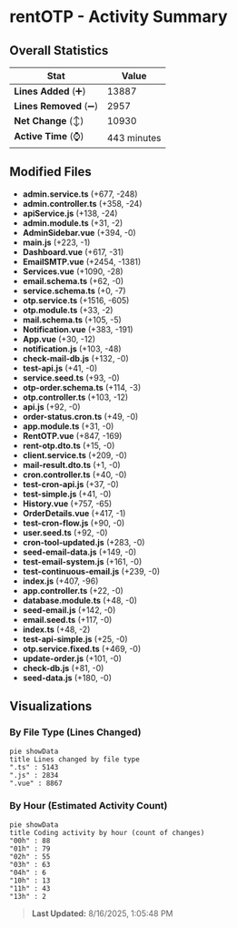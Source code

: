 # rentOTP - Activity Summary 

## Overall Statistics

| Stat                   | Value                                                             |
| ---------------------- | ----------------------------------------------------------------- |
| **Lines Added** (➕)   | 13887                                          |
| **Lines Removed** (➖) | 2957                                        |
| **Net Change** (↕)    | 10930                |
| **Active Time** (⌚)   | 443 minutes |


## Modified Files
- **admin.service.ts** (+677, -248)
- **admin.controller.ts** (+358, -24)
- **apiService.js** (+138, -24)
- **admin.module.ts** (+31, -2)
- **AdminSidebar.vue** (+394, -0)
- **main.js** (+223, -1)
- **Dashboard.vue** (+617, -31)
- **EmailSMTP.vue** (+2454, -1381)
- **Services.vue** (+1090, -28)
- **email.schema.ts** (+62, -0)
- **service.schema.ts** (+0, -7)
- **otp.service.ts** (+1516, -605)
- **otp.module.ts** (+33, -2)
- **mail.schema.ts** (+105, -5)
- **Notification.vue** (+383, -191)
- **App.vue** (+30, -12)
- **notification.js** (+103, -48)
- **check-mail-db.js** (+132, -0)
- **test-api.js** (+41, -0)
- **service.seed.ts** (+93, -0)
- **otp-order.schema.ts** (+114, -3)
- **otp.controller.ts** (+103, -12)
- **api.js** (+92, -0)
- **order-status.cron.ts** (+49, -0)
- **app.module.ts** (+31, -0)
- **RentOTP.vue** (+847, -169)
- **rent-otp.dto.ts** (+15, -0)
- **client.service.ts** (+209, -0)
- **mail-result.dto.ts** (+1, -0)
- **cron.controller.ts** (+40, -0)
- **test-cron-api.js** (+37, -0)
- **test-simple.js** (+41, -0)
- **History.vue** (+757, -65)
- **OrderDetails.vue** (+417, -1)
- **test-cron-flow.js** (+90, -0)
- **user.seed.ts** (+92, -0)
- **cron-tool-updated.js** (+283, -0)
- **seed-email-data.js** (+149, -0)
- **test-email-system.js** (+161, -0)
- **test-continuous-email.js** (+239, -0)
- **index.js** (+407, -96)
- **app.controller.ts** (+22, -0)
- **database.module.ts** (+48, -0)
- **seed-email.js** (+142, -0)
- **email.seed.ts** (+117, -0)
- **index.ts** (+48, -2)
- **test-api-simple.js** (+25, -0)
- **otp.service.fixed.ts** (+469, -0)
- **update-order.js** (+101, -0)
- **check-db.js** (+81, -0)
- **seed-data.js** (+180, -0)

## Visualizations

### By File Type (Lines Changed)

```mermaid
pie showData
title Lines changed by file type
".ts" : 5143
".js" : 2834
".vue" : 8867
```

### By Hour (Estimated Activity Count)

```mermaid
pie showData
title Coding activity by hour (count of changes)
"00h" : 88
"01h" : 79
"02h" : 55
"03h" : 63
"04h" : 6
"10h" : 13
"11h" : 43
"13h" : 2
```


> **Last Updated:** 8/16/2025, 1:05:48 PM